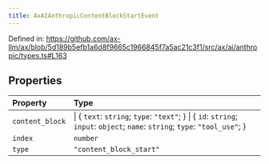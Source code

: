 ```yaml
---
title: AxAIAnthropicContentBlockStartEvent
---
```


Defined in: https://github.com/ax-llm/ax/blob/5d189b5efb1a6d8f9665c1966845f7a5ac21c3f1/src/ax/ai/anthropic/types.ts#L163

## Properties

| Property | Type |
| :------ | :------ |
| <a id="content_block"></a> `content_block` | \| \{ `text`: `string`; `type`: `"text"`; \} \| \{ `id`: `string`; `input`: `object`; `name`: `string`; `type`: `"tool_use"`; \} |
| <a id="index"></a> `index` | `number` |
| <a id="type"></a> `type` | `"content_block_start"` |
